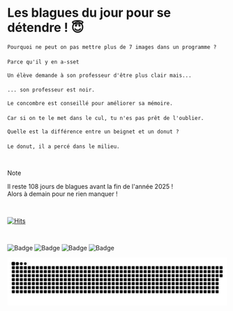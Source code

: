 
<h1>Les blagues du jour pour se détendre ! 😇</h1>

```diff
Pourquoi ne peut on pas mettre plus de 7 images dans un programme ?

Parce qu'il y en a-sset
```

```diff
Un élève demande à son professeur d'être plus clair mais...

... son professeur est noir.
```

```diff
Le concombre est conseillé pour améliorer sa mémoire.

Car si on te le met dans le cul, tu n'es pas prêt de l'oublier.
```

```diff
Quelle est la différence entre un beignet et un donut ?

Le donut, il a percé dans le milieu.
```

<br/>

> [!NOTE]
> Il reste 108 jours de blagues avant la fin de l'année 2025 ! <br/>
> Alors à demain pour ne rien manquer !

<br/>


[![Hits](https://hits.seeyoufarm.com/api/count/incr/badge.svg?url=https%3A%2F%2Fgithub.com%2FClems02%2Fhit-counter&count_bg=%23003E80&title_bg=%235C9FE1&icon=powershell.svg&icon_color=%23FFFFFF&title=Visite&edge_flat=false)](https://hits.seeyoufarm.com)


<br/>


![Badge](https://img.shields.io/badge/Last%20updated%20on-white?style=for-the-badge&logo=clockify)   ![Badge](https://img.shields.io/badge/15/09-white?style=for-the-badge) ![Badge](https://img.shields.io/badge/at-white?style=for-the-badge) ![Badge](https://img.shields.io/badge/03:26-white?style=for-the-badge)


<p align="center">
 <img width="1000" src="assets/github-snake.svg" alt="snake"/>
</p>
